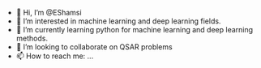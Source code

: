 - 👋 Hi, I’m @EShamsi
- 👀 I’m interested in machine learning and deep learning fields.
- 🌱 I’m currently learning python for machine learning and deep learning methods.
- 💞️ I’m looking to collaborate on QSAR problems
- 📫 How to reach me: ...

<!---
EShamsi/EShamsi is a ✨ special ✨ repository because its `README.md` (this file) appears on your GitHub profile.
You can click the Preview link to take a look at your changes.
--->
